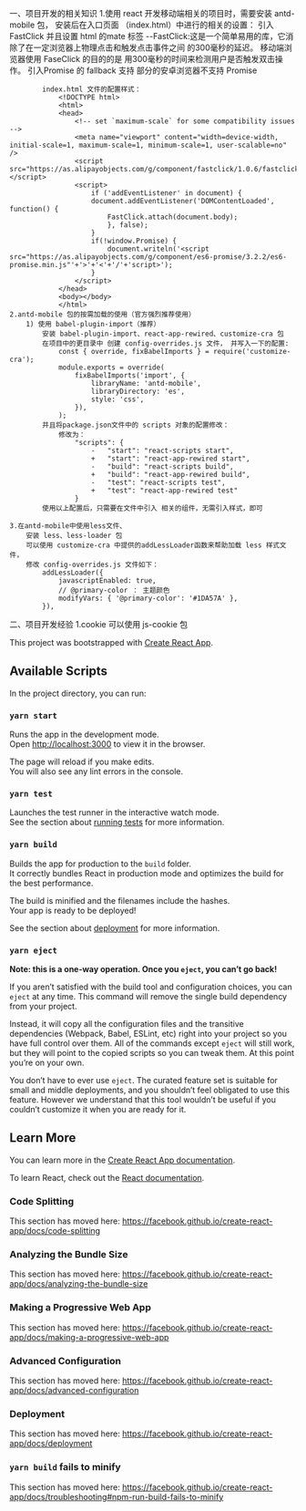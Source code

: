一、项目开发的相关知识
    1.使用 react 开发移动端相关的项目时，需要安装 antd-mobile 包，
        安装后在入口页面 （index.html）中进行的相关的设置：
            引入FastClick 并且设置 html 的mate 标签
                --FastClick:这是一个简单易用的库，它消除了在一定浏览器上物理点击和触发点击事件之间
                的300毫秒的延迟。
                移动端浏览器使用 FaseClick 的目的的是 用300毫秒的时间来检测用户是否触发双击操作。
            引入Promise 的 fallback 支持
                部分的安卓浏览器不支持 Promise
            
            index.html 文件的配置样式：
                <!DOCTYPE html>
                <html>
                <head>
                    <!-- set `maximum-scale` for some compatibility issues -->
                    <meta name="viewport" content="width=device-width, initial-scale=1, maximum-scale=1, minimum-scale=1, user-scalable=no" />
                    <script src="https://as.alipayobjects.com/g/component/fastclick/1.0.6/fastclick.js"></script>
                    <script>
                        if ('addEventListener' in document) {
                        document.addEventListener('DOMContentLoaded', function() {
                            FastClick.attach(document.body);
                            }, false);
                        }
                        if(!window.Promise) {
                            document.writeln('<script src="https://as.alipayobjects.com/g/component/es6-promise/3.2.2/es6-promise.min.js"'+'>'+'<'+'/'+'script>');
                        }
                    </script>
                </head>
                <body></body>
                </html>
    2.antd-mobile 包的按需加载的使用（官方强烈推荐使用）
        1) 使用 babel-plugin-import（推荐）
            安装 babel-plugin-import、react-app-rewired、customize-cra 包
            在项目中的更目录中 创建 config-overrides.js 文件， 并写入一下的配置:
                const { override, fixBabelImports } = require('customize-cra');
                module.exports = override(
                    fixBabelImports('import', {
                        libraryName: 'antd-mobile',
                        libraryDirectory: 'es',
                        style: 'css',
                    }),
                );
            并且将package.json文件中的 scripts 对象的配置修改：
                修改为：
                    "scripts": {
                        -   "start": "react-scripts start",
                        +   "start": "react-app-rewired start",
                        -   "build": "react-scripts build",
                        +   "build": "react-app-rewired build",
                        -   "test": "react-scripts test",
                        +   "test": "react-app-rewired test"
                    }
            使用以上配置后，只需要在文件中引入 相关的组件，无需引入样式，即可

    3.在antd-mobile中使用less文件、
        安装 less、less-loader 包
        可以使用 customize-cra 中提供的addLessLoader函数来帮助加载 less 样式文件，
        修改 config-overrides.js 文件如下：
            addLessLoader({
                javascriptEnabled: true,
                // @primary-color ： 主题颜色
                modifyVars: { '@primary-color': '#1DA57A' },
            }),


二、项目开发经验
    1.cookie 可以使用 js-cookie 包

This project was bootstrapped with [Create React App](https://github.com/facebook/create-react-app).

## Available Scripts

In the project directory, you can run:

### `yarn start`

Runs the app in the development mode.<br />
Open [http://localhost:3000](http://localhost:3000) to view it in the browser.

The page will reload if you make edits.<br />
You will also see any lint errors in the console.

### `yarn test`

Launches the test runner in the interactive watch mode.<br />
See the section about [running tests](https://facebook.github.io/create-react-app/docs/running-tests) for more information.

### `yarn build`

Builds the app for production to the `build` folder.<br />
It correctly bundles React in production mode and optimizes the build for the best performance.

The build is minified and the filenames include the hashes.<br />
Your app is ready to be deployed!

See the section about [deployment](https://facebook.github.io/create-react-app/docs/deployment) for more information.

### `yarn eject`

**Note: this is a one-way operation. Once you `eject`, you can’t go back!**

If you aren’t satisfied with the build tool and configuration choices, you can `eject` at any time. This command will remove the single build dependency from your project.

Instead, it will copy all the configuration files and the transitive dependencies (Webpack, Babel, ESLint, etc) right into your project so you have full control over them. All of the commands except `eject` will still work, but they will point to the copied scripts so you can tweak them. At this point you’re on your own.

You don’t have to ever use `eject`. The curated feature set is suitable for small and middle deployments, and you shouldn’t feel obligated to use this feature. However we understand that this tool wouldn’t be useful if you couldn’t customize it when you are ready for it.

## Learn More

You can learn more in the [Create React App documentation](https://facebook.github.io/create-react-app/docs/getting-started).

To learn React, check out the [React documentation](https://reactjs.org/).

### Code Splitting

This section has moved here: https://facebook.github.io/create-react-app/docs/code-splitting

### Analyzing the Bundle Size

This section has moved here: https://facebook.github.io/create-react-app/docs/analyzing-the-bundle-size

### Making a Progressive Web App

This section has moved here: https://facebook.github.io/create-react-app/docs/making-a-progressive-web-app

### Advanced Configuration

This section has moved here: https://facebook.github.io/create-react-app/docs/advanced-configuration

### Deployment

This section has moved here: https://facebook.github.io/create-react-app/docs/deployment

### `yarn build` fails to minify

This section has moved here: https://facebook.github.io/create-react-app/docs/troubleshooting#npm-run-build-fails-to-minify
